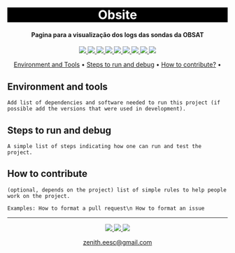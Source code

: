 <h1 align="center" style="color:white; background-color:black">Obsite</h1>
<h4 align="center">Pagina para a visualização dos logs das sondas da OBSAT</h4>

<p align="center">
	<a href="http://zenith.eesc.usp.br/">
    <img src="https://img.shields.io/badge/Zenith-Embarcados-black?style=for-the-badge"/>
    </a>
    <a href="https://eesc.usp.br/">
    <img src="https://img.shields.io/badge/Linked%20to-EESC--USP-black?style=for-the-badge"/>
    </a>
    <a href="https://github.com/${{ env.REPOSITORY_FULL_NAME }}/blob/main/LICENSE">
    <img src="https://img.shields.io/github/license/${{ env.REPOSITORY_FULL_NAME }}?style=for-the-badge"/>
    </a>
    <a href="https://github.com/${{ env.REPOSITORY_FULL_NAME }}/issues">
    <img src="https://img.shields.io/github/issues/${{ env.REPOSITORY_FULL_NAME }}?style=for-the-badge"/>
    </a>
    <a href="https://github.com/${{ env.REPOSITORY_FULL_NAME }}/commits/main">
    <img src="https://img.shields.io/github/commit-activity/m/${{ env.REPOSITORY_FULL_NAME }}?style=for-the-badge">
    </a>
    <a href="https://github.com/${{ env.REPOSITORY_FULL_NAME }}/graphs/contributors">
    <img src="https://img.shields.io/github/contributors/${{ env.REPOSITORY_FULL_NAME }}?style=for-the-badge"/>
    </a>
    <a href="https://github.com/${{ env.REPOSITORY_FULL_NAME }}/commits/main">
    <img src="https://img.shields.io/github/last-commit/${{ env.REPOSITORY_FULL_NAME }}?style=for-the-badge"/>
    </a>
    <a href="https://github.com/${{ env.REPOSITORY_FULL_NAME }}/issues">
    <img src="https://img.shields.io/github/issues-raw/${{ env.REPOSITORY_FULL_NAME }}?style=for-the-badge" />
    </a>
    <a href="https://github.com/${{ env.REPOSITORY_FULL_NAME }}/pulls">
    <img src = "https://img.shields.io/github/issues-pr-raw/${{ env.REPOSITORY_FULL_NAME }}?style=for-the-badge">
    </a>
</p>

<p align="center">
    <a href="#environment-and-tools">Environment and Tools</a> •
    <a href="#steps-to-run-and-debug">Steps to run and debug</a> •
    <a href="#how-to-contribute">How to contribute?</a> •
</p>

## Environment and tools

`Add list of dependencies and software needed to run this project (if possible add the versions that were used in development).`

## Steps to run and debug

`A simple list of steps indicating how one can run and test the project.`

## How to contribute

`(optional, depends on the project) list of simple rules to help people work on the project.`

`Examples: How to format a pull request\n How to format an issue`

---

<p align="center">
    <a href="http://zenith.eesc.usp.br">
    <img src="https://img.shields.io/badge/Check%20out-Zenith's Oficial Website-black?style=for-the-badge" />
    </a> 
    <a href="https://www.facebook.com/zenitheesc">
    <img src="https://img.shields.io/badge/Like%20us%20on-facebook-blue?style=for-the-badge"/>
    </a> 
    <a href="https://www.instagram.com/zenith_eesc/">
    <img src="https://img.shields.io/badge/Follow%20us%20on-Instagram-red?style=for-the-badge"/>
    </a>

</p>
<p align = "center">
<a href="zenith.eesc@gmail.com">zenith.eesc@gmail.com</a>
</p>
